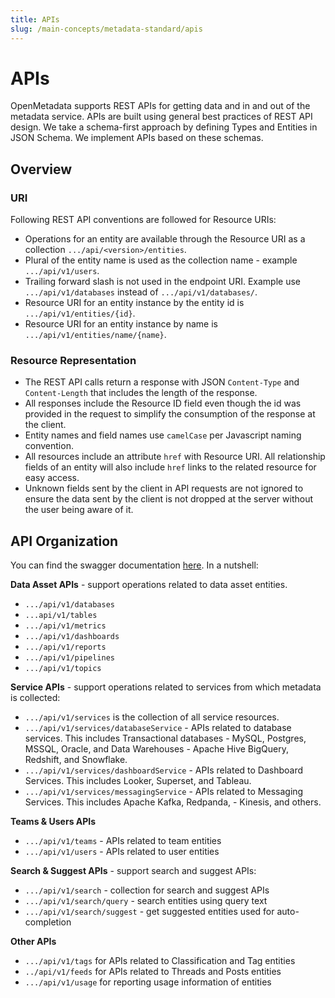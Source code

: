```yaml
---
title: APIs
slug: /main-concepts/metadata-standard/apis
---
```


# APIs

OpenMetadata supports REST APIs for getting data and in and out of the metadata service. APIs are built using general
best practices of REST API design. We take a schema-first approach by defining Types and Entities in JSON Schema. We
implement APIs based on these schemas.

## Overview

### URI

Following REST API conventions are followed for Resource URIs:
- Operations for an entity are available through the Resource URI as a collection `.../api/<version>/entities`. 
- Plural of the entity name is used as the collection name - example `.../api/v1/users`.
- Trailing forward slash is not used in the endpoint URI. Example use `.../api/v1/databases` instead of `.../api/v1/databases/`.
- Resource URI for an entity instance by the entity id is `.../api/v1/entities/{id}`. 
- Resource URI for an entity instance by name is `.../api/v1/entities/name/{name}`.

### Resource Representation

- The REST API calls return a response with JSON `Content-Type` and `Content-Length` that includes the length of the response.
- All responses include the Resource ID field even though the id was provided in the request to simplify the consumption 
  of the response at the client.
- Entity names and field names use `camelCase` per Javascript naming convention.
- All resources include an attribute `href` with Resource URI. All relationship fields of an entity will also 
  include `href` links to the related resource for easy access.
- Unknown fields sent by the client in API requests are not ignored to ensure the data sent by the client is not dropped 
  at the server without the user being aware of it.

## API Organization

You can find the swagger documentation [here](/swagger.html). In a nutshell:

**Data Asset APIs** - support operations related to data asset entities.
- `.../api/v1/databases`
- `...api/v1/tables`
- `.../api/v1/metrics`
- `.../api/v1/dashboards`
- `.../api/v1/reports`
- `.../api/v1/pipelines`
- `.../api/v1/topics`

**Service APIs** - support operations related to services from which metadata is collected:
- `.../api/v1/services` is the collection of all service resources.
- `.../api/v1/services/databaseService` - APIs related to database services. This includes Transactional databases - MySQL, Postgres, MSSQL, Oracle, and Data Warehouses - Apache Hive BigQuery, Redshift, and Snowflake.
- `.../api/v1/services/dashboardService` - APIs related to Dashboard Services. This includes Looker, Superset, and Tableau.
- `.../api/v1/services/messagingService` - APIs related to Messaging Services. This includes Apache Kafka, Redpanda, - Kinesis, and others.

**Teams & Users APIs**
- `.../api/v1/teams` - APIs related to team entities
- `.../api/v1/users` - APIs related to user entities

**Search & Suggest APIs** - support search and suggest APIs:
- `.../api/v1/search` - collection for search and suggest APIs
- `.../api/v1/search/query` - search entities using query text
- `.../api/v1/search/suggest` - get suggested entities used for auto-completion

**Other APIs**
- `.../api/v1/tags` for APIs related to Classification and Tag entities
- `../api/v1/feeds` for APIs related to Threads and Posts entities
- `.../api/v1/usage` for reporting usage information of entities
